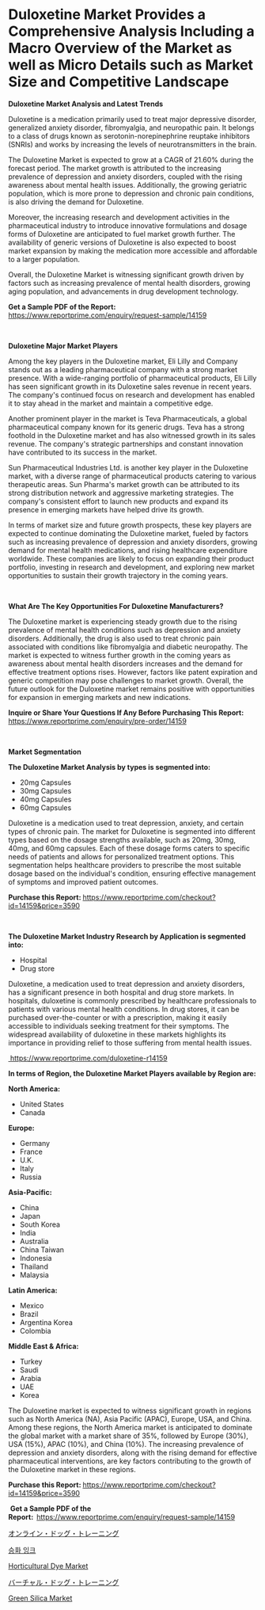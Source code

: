 <p><h1>Duloxetine Market Provides a Comprehensive Analysis Including a Macro Overview of the Market as well as Micro Details such as Market Size and Competitive Landscape</h1></p><p><strong>Duloxetine Market Analysis and Latest Trends</strong></p>
<p><p>Duloxetine is a medication primarily used to treat major depressive disorder, generalized anxiety disorder, fibromyalgia, and neuropathic pain. It belongs to a class of drugs known as serotonin-norepinephrine reuptake inhibitors (SNRIs) and works by increasing the levels of neurotransmitters in the brain.</p><p>The Duloxetine Market is expected to grow at a CAGR of 21.60% during the forecast period. The market growth is attributed to the increasing prevalence of depression and anxiety disorders, coupled with the rising awareness about mental health issues. Additionally, the growing geriatric population, which is more prone to depression and chronic pain conditions, is also driving the demand for Duloxetine.</p><p>Moreover, the increasing research and development activities in the pharmaceutical industry to introduce innovative formulations and dosage forms of Duloxetine are anticipated to fuel market growth further. The availability of generic versions of Duloxetine is also expected to boost market expansion by making the medication more accessible and affordable to a larger population.</p><p>Overall, the Duloxetine Market is witnessing significant growth driven by factors such as increasing prevalence of mental health disorders, growing aging population, and advancements in drug development technology.</p></p>
<p><strong>Get a Sample PDF of the Report:&nbsp;</strong> <a href="https://www.reportprime.com/enquiry/request-sample/14159">https://www.reportprime.com/enquiry/request-sample/14159</a></p>
<p>&nbsp;</p>
<p><strong>Duloxetine Major Market Players</strong></p>
<p><p>Among the key players in the Duloxetine market, Eli Lilly and Company stands out as a leading pharmaceutical company with a strong market presence. With a wide-ranging portfolio of pharmaceutical products, Eli Lilly has seen significant growth in its Duloxetine sales revenue in recent years. The company's continued focus on research and development has enabled it to stay ahead in the market and maintain a competitive edge.</p><p>Another prominent player in the market is Teva Pharmaceuticals, a global pharmaceutical company known for its generic drugs. Teva has a strong foothold in the Duloxetine market and has also witnessed growth in its sales revenue. The company's strategic partnerships and constant innovation have contributed to its success in the market.</p><p>Sun Pharmaceutical Industries Ltd. is another key player in the Duloxetine market, with a diverse range of pharmaceutical products catering to various therapeutic areas. Sun Pharma's market growth can be attributed to its strong distribution network and aggressive marketing strategies. The company's consistent effort to launch new products and expand its presence in emerging markets have helped drive its growth.</p><p>In terms of market size and future growth prospects, these key players are expected to continue dominating the Duloxetine market, fueled by factors such as increasing prevalence of depression and anxiety disorders, growing demand for mental health medications, and rising healthcare expenditure worldwide. These companies are likely to focus on expanding their product portfolio, investing in research and development, and exploring new market opportunities to sustain their growth trajectory in the coming years.</p></p>
<p>&nbsp;</p>
<p><strong>What Are The Key Opportunities For Duloxetine Manufacturers?</strong></p>
<p><p>The Duloxetine market is experiencing steady growth due to the rising prevalence of mental health conditions such as depression and anxiety disorders. Additionally, the drug is also used to treat chronic pain associated with conditions like fibromyalgia and diabetic neuropathy. The market is expected to witness further growth in the coming years as awareness about mental health disorders increases and the demand for effective treatment options rises. However, factors like patent expiration and generic competition may pose challenges to market growth. Overall, the future outlook for the Duloxetine market remains positive with opportunities for expansion in emerging markets and new indications.</p></p>
<p><strong>Inquire or Share Your Questions If Any Before Purchasing This Report:</strong> <a href="https://www.reportprime.com/enquiry/pre-order/14159">https://www.reportprime.com/enquiry/pre-order/14159</a></p>
<p>&nbsp;</p>
<p><strong>Market Segmentation</strong></p>
<p><strong>The Duloxetine Market Analysis by types is segmented into:</strong></p>
<p><ul><li>20mg Capsules</li><li>30mg Capsules</li><li>40mg Capsules</li><li>60mg Capsules</li></ul></p>
<p><p>Duloxetine is a medication used to treat depression, anxiety, and certain types of chronic pain. The market for Duloxetine is segmented into different types based on the dosage strengths available, such as 20mg, 30mg, 40mg, and 60mg capsules. Each of these dosage forms caters to specific needs of patients and allows for personalized treatment options. This segmentation helps healthcare providers to prescribe the most suitable dosage based on the individual's condition, ensuring effective management of symptoms and improved patient outcomes.</p></p>
<p><strong>Purchase this Report:&nbsp;</strong><a href="https://www.reportprime.com/checkout?id=14159&price=3590">https://www.reportprime.com/checkout?id=14159&price=3590</a></p>
<p>&nbsp;</p>
<p><strong>The Duloxetine Market Industry Research by Application is segmented into:</strong></p>
<p><ul><li>Hospital</li><li>Drug store</li></ul></p>
<p><p>Duloxetine, a medication used to treat depression and anxiety disorders, has a significant presence in both hospital and drug store markets. In hospitals, duloxetine is commonly prescribed by healthcare professionals to patients with various mental health conditions. In drug stores, it can be purchased over-the-counter or with a prescription, making it easily accessible to individuals seeking treatment for their symptoms. The widespread availability of duloxetine in these markets highlights its importance in providing relief to those suffering from mental health issues.</p></p>
<p><a href="https://www.reportprime.com/duloxetine-r14159">&nbsp;https://www.reportprime.com/duloxetine-r14159</a></p>
<p><strong>In terms of Region, the Duloxetine Market Players available by Region are:</strong></p>
<p>
    <p> <strong> North America: </strong>
        <ul>
            <li>United States</li>
            <li>Canada</li>
        </ul>
        </p> 
    <p> <strong> Europe: </strong>
        <ul>
            <li>Germany</li>
            <li>France</li>
            <li>U.K.</li>
            <li>Italy</li>
            <li>Russia</li>
        </ul>
        </p> 
    <p> <strong> Asia-Pacific: </strong>
        <ul>
            <li>China</li>
            <li>Japan</li>
            <li>South Korea</li>
            <li>India</li>
            <li>Australia</li>
            <li>China Taiwan</li>
            <li>Indonesia</li>
            <li>Thailand</li>
            <li>Malaysia</li>
        </ul>
        </p> 
    <p> <strong> Latin America: </strong>
        <ul>
            <li>Mexico</li>
            <li>Brazil</li>
            <li>Argentina Korea</li>
            <li>Colombia</li>
        </ul>
        </p> 
    <p> <strong> Middle East & Africa: </strong>
        <ul>
            <li>Turkey</li>
            <li>Saudi</li>
            <li>Arabia</li>
            <li>UAE</li>
            <li>Korea</li>
        </ul>
    </p>
    </p>
<p><p>The Duloxetine market is expected to witness significant growth in regions such as North America (NA), Asia Pacific (APAC), Europe, USA, and China. Among these regions, the North America market is anticipated to dominate the global market with a market share of 35%, followed by Europe (30%), USA (15%), APAC (10%), and China (10%). The increasing prevalence of depression and anxiety disorders, along with the rising demand for effective pharmaceutical interventions, are key factors contributing to the growth of the Duloxetine market in these regions.</p></p>
<p><strong>Purchase this Report: </strong><a href="https://www.reportprime.com/checkout?id=14159&price=3590">https://www.reportprime.com/checkout?id=14159&price=3590</a></p>
<p>&nbsp;<strong>Get a Sample PDF of the Report:&nbsp;&nbsp;</strong><a href="https://www.reportprime.com/enquiry/request-sample/14159">https://www.reportprime.com/enquiry/request-sample/14159</a></p>
<p><strong></strong></p>
<p><p><a href="https://github.com/avwofrml53535/Market-Research-Report-List-1/blob/main/932738625134.md">オンライン・ドッグ・トレーニング</a></p><p><a href="https://github.com/TrevorKruvalis5678/Market-Research-Report-List-1/blob/main/732507422991.md">승화 잉크</a></p><p><a href="https://issuu.com/reportprime-2/docs/horticultural-dye-market-size-2030.pptx">Horticultural Dye Market</a></p><p><a href="https://github.com/vtbvgl20191192/Market-Research-Report-List-1/blob/main/286035925135.md">バーチャル・ドッグ・トレーニング</a></p><p><a href="https://issuu.com/reportprime-2/docs/green-silica-market-size-2030.pptx">Green Silica Market</a></p></p>